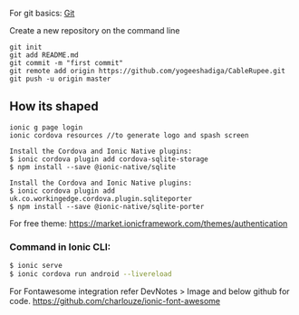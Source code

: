 For git basics: [Git](https://git-scm.com/book/en/v2/Getting-Started-About-Version-Control)

Create a new repository on the command line
```echo "# CableRupee" >> README.md
git init
git add README.md
git commit -m "first commit"
git remote add origin https://github.com/yogeeshadiga/CableRupee.git
git push -u origin master
```

## How its shaped

```commands used
ionic g page login
ionic cordova resources //to generate logo and spash screen

Install the Cordova and Ionic Native plugins:
$ ionic cordova plugin add cordova-sqlite-storage
$ npm install --save @ionic-native/sqlite

Install the Cordova and Ionic Native plugins:
$ ionic cordova plugin add uk.co.workingedge.cordova.plugin.sqliteporter
$ npm install --save @ionic-native/sqlite-porter
```
For free theme:
https://market.ionicframework.com/themes/authentication


### Command in Ionic CLI:

```bash
$ ionic serve
$ ionic cordova run android --livereload
```

For Fontawesome integration refer DevNotes > Image and below github for code.
https://github.com/charlouze/ionic-font-awesome
